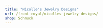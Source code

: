 ```yaml
---
title: "Nicolle's Jewelry Designs"
url: /front-royal/nicolles-jewelry-designs/
shop: Schmuck
---
```

